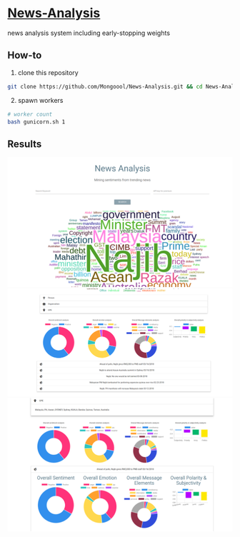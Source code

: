 # [News-Analysis](http://www.huseinhouse.com/trendsentiment/)
news analysis system including early-stopping weights

## How-to

1. clone this repository
```bash
git clone https://github.com/Mongoool/News-Analysis.git && cd News-Analysis
```

2. spawn workers
```bash
# worker count
bash gunicorn.sh 1
```

## Results

![alt text](screenshot/screen1.png)
![alt text](screenshot/screen2.png)
![alt text](screenshot/screen3.png)
